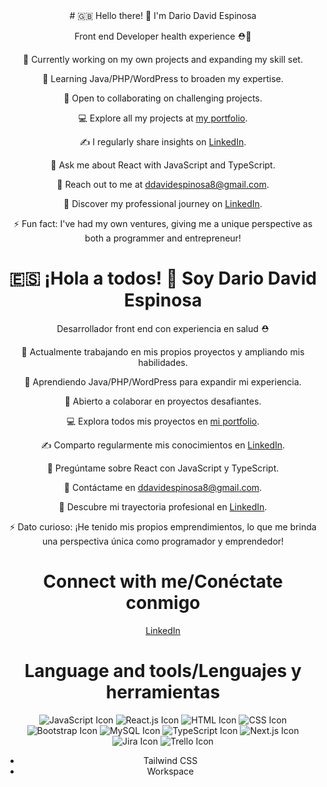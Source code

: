 <div align=center> # 🇬🇧 Hello there! 👋 I'm Dario David Espinosa

Front end Developer health experience ⛑️💫

🚀 Currently working on my own projects and expanding my skill set.

🌱 Learning Java/PHP/WordPress to broaden my expertise.

🤝 Open to collaborating on challenging projects.

💻 Explore all my projects at [my portfolio](https://myprofile-delta-roan.vercel.app/#portfolio).

✍️ I regularly share insights on [LinkedIn](https://www.linkedin.com/in/dar%C3%ADo-david-espinosa-b50972258/).

💬 Ask me about React with JavaScript and TypeScript.

📧 Reach out to me at ddavidespinosa8@gmail.com.

📄 Discover my professional journey on [LinkedIn](https://www.linkedin.com/in/dar%C3%ADo-david-espinosa-b50972258/).

⚡ Fun fact: I've had my own ventures, giving me a unique perspective as both a programmer and entrepreneur!



# 🇪🇸 ¡Hola a todos! 👋 Soy Dario David Espinosa

Desarrollador front end con experiencia en salud ⛑️

🚀 Actualmente trabajando en mis propios proyectos y ampliando mis habilidades.

🌱 Aprendiendo Java/PHP/WordPress para expandir mi experiencia.

🤝 Abierto a colaborar en proyectos desafiantes.

💻 Explora todos mis proyectos en [mi portfolio](https://myprofile-delta-roan.vercel.app/#portfolio).

✍️ Comparto regularmente mis conocimientos en [LinkedIn](https://www.linkedin.com/in/dar%C3%ADo-david-espinosa-b50972258/).

💬 Pregúntame sobre React con JavaScript y TypeScript.

📧 Contáctame en ddavidespinosa8@gmail.com.

📄 Descubre mi trayectoria profesional en [LinkedIn](https://www.linkedin.com/in/dar%C3%ADo-david-espinosa-b50972258/).

⚡ Dato curioso: ¡He tenido mis propios emprendimientos, lo que me brinda una perspectiva única como programador y emprendedor!

# Connect with me/Conéctate conmigo

[LinkedIn](https://www.linkedin.com/in/dar%C3%ADo-david-espinosa-b50972258/)

# Language and tools/Lenguajes y herramientas

![JavaScript Icon](https://img.icons8.com/color/48/000000/javascript.png) ![React.js Icon](https://img.icons8.com/ultraviolet/40/000000/react.png)  ![HTML Icon](https://img.icons8.com/color/48/000000/html-5.png) ![CSS Icon](https://img.icons8.com/color/48/000000/css3.png) ![Bootstrap Icon](https://img.icons8.com/color/48/000000/bootstrap.png) ![MySQL Icon](https://img.icons8.com/office/40/000000/mysql.png) ![TypeScript Icon](https://img.icons8.com/color/48/000000/typescript.png) ![Next.js Icon](https://img.icons8.com/office/40/000000/react.png) ![Jira Icon](https://img.icons8.com/color/48/000000/jira.png) ![Trello Icon](https://img.icons8.com/color/48/000000/trello.png)
- Tailwind CSS
- Workspace
</div>

